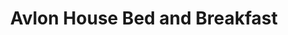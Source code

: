 ---
title: "Avlon House Bed and Breakfast"
address: "Green Lane Dublin Road Carlow Town Co. Carlow"
tel: "(059)9174222"
county: "Carlow"
category: "Golf Equipment"
type: "Content"
lat: "52.84209587"
lng: "-6.917086179"
---